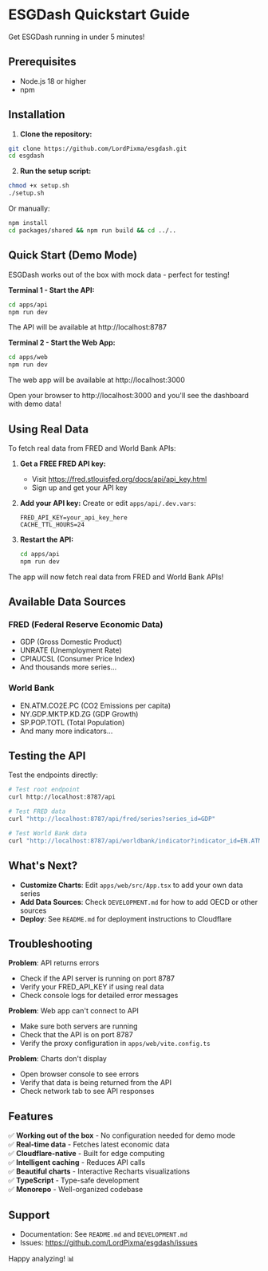 # ESGDash Quickstart Guide

Get ESGDash running in under 5 minutes!

## Prerequisites

- Node.js 18 or higher
- npm

## Installation

1. **Clone the repository:**
```bash
git clone https://github.com/LordPixma/esgdash.git
cd esgdash
```

2. **Run the setup script:**
```bash
chmod +x setup.sh
./setup.sh
```

Or manually:
```bash
npm install
cd packages/shared && npm run build && cd ../..
```

## Quick Start (Demo Mode)

ESGDash works out of the box with mock data - perfect for testing!

**Terminal 1 - Start the API:**
```bash
cd apps/api
npm run dev
```

The API will be available at http://localhost:8787

**Terminal 2 - Start the Web App:**
```bash
cd apps/web
npm run dev
```

The web app will be available at http://localhost:3000

Open your browser to http://localhost:3000 and you'll see the dashboard with demo data!

## Using Real Data

To fetch real data from FRED and World Bank APIs:

1. **Get a FREE FRED API key:**
   - Visit https://fred.stlouisfed.org/docs/api/api_key.html
   - Sign up and get your API key

2. **Add your API key:**
   Create or edit `apps/api/.dev.vars`:
   ```
   FRED_API_KEY=your_api_key_here
   CACHE_TTL_HOURS=24
   ```

3. **Restart the API:**
   ```bash
   cd apps/api
   npm run dev
   ```

The app will now fetch real data from FRED and World Bank APIs!

## Available Data Sources

### FRED (Federal Reserve Economic Data)
- GDP (Gross Domestic Product)
- UNRATE (Unemployment Rate)
- CPIAUCSL (Consumer Price Index)
- And thousands more series...

### World Bank
- EN.ATM.CO2E.PC (CO2 Emissions per capita)
- NY.GDP.MKTP.KD.ZG (GDP Growth)
- SP.POP.TOTL (Total Population)
- And many more indicators...

## Testing the API

Test the endpoints directly:

```bash
# Test root endpoint
curl http://localhost:8787/api

# Test FRED data
curl "http://localhost:8787/api/fred/series?series_id=GDP"

# Test World Bank data
curl "http://localhost:8787/api/worldbank/indicator?indicator_id=EN.ATM.CO2E.PC&country=USA"
```

## What's Next?

- **Customize Charts**: Edit `apps/web/src/App.tsx` to add your own data series
- **Add Data Sources**: Check `DEVELOPMENT.md` for how to add OECD or other sources
- **Deploy**: See `README.md` for deployment instructions to Cloudflare

## Troubleshooting

**Problem**: API returns errors
- Check if the API server is running on port 8787
- Verify your FRED_API_KEY if using real data
- Check console logs for detailed error messages

**Problem**: Web app can't connect to API
- Make sure both servers are running
- Check that the API is on port 8787
- Verify the proxy configuration in `apps/web/vite.config.ts`

**Problem**: Charts don't display
- Open browser console to see errors
- Verify that data is being returned from the API
- Check network tab to see API responses

## Features

✅ **Working out of the box** - No configuration needed for demo mode  
✅ **Real-time data** - Fetches latest economic data  
✅ **Cloudflare-native** - Built for edge computing  
✅ **Intelligent caching** - Reduces API calls  
✅ **Beautiful charts** - Interactive Recharts visualizations  
✅ **TypeScript** - Type-safe development  
✅ **Monorepo** - Well-organized codebase  

## Support

- Documentation: See `README.md` and `DEVELOPMENT.md`
- Issues: https://github.com/LordPixma/esgdash/issues

Happy analyzing! 📊
